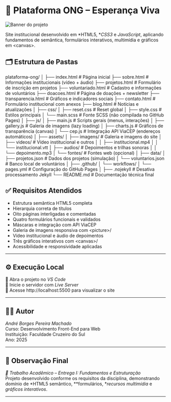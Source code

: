 
# 🌿 Plataforma ONG – Esperança Viva
![Banner do projeto](Plataforma.png)

Site institucional desenvolvido em *HTML5, **CSS3* e *JavaScript*, aplicando fundamentos de semântica, formulários interativos, multimídia e gráficos em \<canvas>.

## 🗂 Estrutura de Pastas

plataforma-ong/ │ ├── index.html                # Página inicial ├── sobre.html                # Informações institucionais (vídeo + áudio) ├── projetos.html             # Formulário de inscrição em projetos ├── voluntariado.html         # Cadastro e informações de voluntários ├── doacoes.html              # Página de doações + newsletter ├── transparencia.html        # Gráficos e indicadores sociais ├── contato.html              # Formulário institucional com anexos ├── blog.html                 # Notícias e atualizações │ ├── css/ │   ├── reset.css             # Reset global │   ├── style.css             # Estilos principais │   └── main.scss             # Fonte SCSS (não compilada no GitHub Pages) │ ├── js/ │   ├── main.js               # Scripts gerais (menus, interações) │   ├── gallery.js            # Galeria de imagens (lazy loading) │   ├── charts.js             # Gráficos de transparência (canvas) │   └── cep.js                # Integração API ViaCEP (endereços automáticos) │ ├── assets/ │   ├── imagens/              # Galeria e imagens do site │   ├── videos/               # Vídeo institucional e outros │   │   ├── institucional.mp4 │   │   └── institucional.vtt │   ├── audios/               # Depoimentos e trilhas sonoras │   │   └── depoimento.mp3 │   └── fontes/               # Fontes web (opcional) │ ├── data/ │   ├── projetos.json         # Dados dos projetos (simulação) │   └── voluntarios.json      # Banco local de voluntários │ ├── .github/ │   └── workflows/ │       └── pages.yml         # Configuração do GitHub Pages │ ├── .nojekyll                 # Desativa processamento Jekyll └── README.md                 # Documentação técnica final

## ✅ Requisitos Atendidos
- Estrutura semântica HTML5 completa  
- Hierarquia correta de títulos  
- Oito páginas interligadas e comentadas  
- Quatro formulários funcionais e validados  
- Máscaras e integração com API ViaCEP  
- Galeria de imagens responsiva com \<picture>/  
- Vídeo institucional e áudio de depoimentos  
- Três gráficos interativos com \<canvas>/  
- Acessibilidade e responsividade aplicadas


---

## ⚙ Execução Local  

⿡ Abra o projeto no *VS Code*  
⿢ Inicie o servidor com *Live Server*  
⿣ Acesse http://localhost:5500 para visualizar o site  

---

## 👨‍💻 Autor  

*André Borges Pereira Machado*  
Curso: Desenvolvimento Front-End para Web  
Instituição: Faculdade Cruzeiro do Sul  
Ano: 2025  

---

## 📄 Observação Final  

*🧾 Trabalho Acadêmico – Entrega I: Fundamentos e Estruturação*  
Projeto desenvolvido conforme os requisitos da disciplina, demonstrando domínio de *HTML5 semântico, **formulários, **recursos multimídia* e *gráficos interativos*.


---
